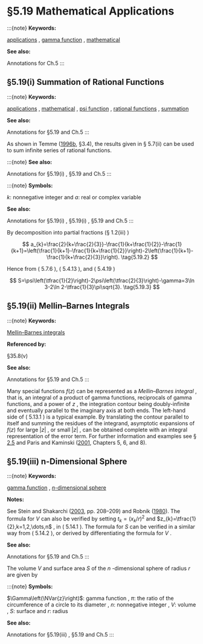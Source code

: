 # §5.19 Mathematical Applications

:::{note}
**Keywords:**

[applications](http://dlmf.nist.gov/search/search?q=applications) , [gamma function](http://dlmf.nist.gov/search/search?q=gamma%20function) , [mathematical](http://dlmf.nist.gov/search/search?q=mathematical)

**See also:**

Annotations for Ch.5
:::


## §5.19(i) Summation of Rational Functions

:::{note}
**Keywords:**

[applications](http://dlmf.nist.gov/search/search?q=applications) , [mathematical](http://dlmf.nist.gov/search/search?q=mathematical) , [psi function](http://dlmf.nist.gov/search/search?q=psi%20function) , [rational functions](http://dlmf.nist.gov/search/search?q=rational%20functions) , [summation](http://dlmf.nist.gov/search/search?q=summation)

**See also:**

Annotations for §5.19 and Ch.5
:::

As shown in Temme ([1996b](./bib/T.html#bib2230 "Special Functions: An Introduction to the Classical Functions of Mathematical Physics"), §3.4), the results given in § 5.7(ii) can be used to sum infinite series of rational functions.

:::{note}
**See also:**

Annotations for §5.19(i) , §5.19 and Ch.5
:::

:::{note}
**Symbols:**

$k$: nonnegative integer and $a$: real or complex variable

**See also:**

Annotations for §5.19(i) , §5.19(i) , §5.19 and Ch.5
:::

By decomposition into partial fractions (§ 1.2(iii) )


<a id="E2"></a>
$$
a_{k}=\frac{2}{k+\frac{2}{3}}-\frac{1}{k+\frac{1}{2}}-\frac{1}{k+1}=\left(\frac{1}{k+1}-\frac{1}{k+\frac{1}{2}}\right)-2\left(\frac{1}{k+1}-\frac{1}{k+\frac{2}{3}}\right). \tag{5.19.2}
$$

Hence from ( 5.7.6 ), ( 5.4.13 ), and ( 5.4.19 )


<a id="E3"></a>
$$
S=\psi\left(\tfrac{1}{2}\right)-2\psi\left(\tfrac{2}{3}\right)-\gamma=3\ln 3-2\ln 2-\tfrac{1}{3}\pi\sqrt{3}. \tag{5.19.3}
$$


## §5.19(ii) Mellin–Barnes Integrals

:::{note}
**Keywords:**

[Mellin–Barnes integrals](http://dlmf.nist.gov/search/search?q=Mellin%E2%80%93Barnes%20integrals)

**Referenced by:**

§35.8(v)

**See also:**

Annotations for §5.19 and Ch.5
:::

Many special functions $f(z)$ can be represented as a *Mellin–Barnes integral* , that is, an integral of a product of gamma functions, reciprocals of gamma functions, and a power of $z$ , the integration contour being doubly-infinite and eventually parallel to the imaginary axis at both ends. The left-hand side of ( 5.13.1 ) is a typical example. By translating the contour parallel to itself and summing the residues of the integrand, asymptotic expansions of $f(z)$ for large $|z|$ , or small $|z|$ , can be obtained complete with an integral representation of the error term. For further information and examples see § [2.5](./2.5.md "§2.5 Mellin Transform Methods ‣ Areas ‣ Chapter 2 Asymptotic Approximations") and Paris and Kaminski ([2001](./bib/P.html#bib1845 "Asymptotics and Mellin-Barnes Integrals"), Chapters 5, 6, and 8).


## §5.19(iii) n-Dimensional Sphere

:::{note}
**Keywords:**

[gamma function](http://dlmf.nist.gov/search/search?q=gamma%20function) , [$n$-dimensional sphere](http://dlmf.nist.gov/search/search?q=n-dimensional%20sphere)

**Notes:**

See Stein and Shakarchi ([2003](./bib/S.html#bib2165 "Fourier Analysis: An Introduction"), pp. 208–209) and Robnik ([1980](./bib/R.html#bib1963 "An extremum property of the n -dimensional sphere")). The formula for $V$ can also be verified by setting $t_{k}=(x_{k}/r)^{2}$ and $z_{k}=\tfrac{1}{2},k=1,2,\dots,n$ , in ( 5.14.1 ). The formula for $S$ can be verified in a similar way from ( 5.14.2 ), or derived by differentiating the formula for $V$ .

**See also:**

Annotations for §5.19 and Ch.5
:::

The volume $V$ and surface area $S$ of the $n$ -dimensional sphere of radius $r$ are given by

:::{note}
**Symbols:**

$\Gamma\left(\NVar{z}\right)$: gamma function , $\pi$: the ratio of the circumference of a circle to its diameter , $n$: nonnegative integer , $V$: volume , $S$: surface and $r$: radius

**See also:**

Annotations for §5.19(iii) , §5.19 and Ch.5
:::
